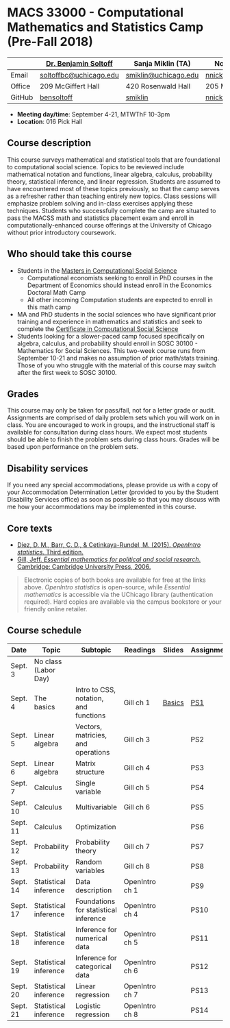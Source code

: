 # MACS 33000 - Computational Mathematics and Statistics Camp (Pre-Fall 2018)

|  | [Dr. Benjamin Soltoff](http://www.bensoltoff.com/) | Sanja Miklin (TA) | Nora Nickels (TA) |
|--------|----------------------------------------------------|----------------------|-----------------------------------------|
| Email | soltoffbc@uchicago.edu | smiklin@uchicago.edu | nnickels@uchicago.edu |
| Office | 209 McGiffert Hall | 420 Rosenwald Hall | 205 McGiffert Hall |
| GitHub | [bensoltoff](https://github.com/bensoltoff) | [smiklin](https://github.com/smiklin) | [nnickels](https://github.com/nnickels) |

* **Meeting day/time**: September 4-21, MTWThF 10-3pm
* **Location**: 016 Pick Hall

## Course description

This course surveys mathematical and statistical tools that are foundational to computational social science. Topics to be reviewed include mathematical notation and functions, linear algebra, calculus, probability theory, statistical inference, and linear regression. Students are assumed to have encountered most of these topics previously, so that the camp serves as a refresher rather than teaching entirely new topics. Class sessions will emphasize problem solving and in-class exercises applying these techniques. Students who successfully complete the camp are situated to pass the MACSS math and statistics placement exam and enroll in computationally-enhanced course offerings at the University of Chicago without prior introductory coursework.

## Who should take this course

* Students in the [Masters in Computational Social Science](https://macss.uchicago.edu/)
    * Computational economists seeking to enroll in PhD courses in the Department of Economics should instead enroll in the Economics Doctoral Math Camp
    * All other incoming Computation students are expected to enroll in this math camp
* MA and PhD students in the social sciences who have significant prior training and experience in mathematics and statistics and seek to complete the [Certificate in Computational Social Science](https://macss.uchicago.edu/content/certificate-current-students)
* Students looking for a slower-paced camp focused specifically on algebra, calculus, and probability should enroll in SOSC 30100 - Mathematics for Social Sciences. This two-week course runs from September 10-21 and makes no assumption of prior math/stats training. Those of you who struggle with the material of this course may switch after the first week to SOSC 30100.

## Grades

This course may only be taken for pass/fail, not for a letter grade or audit. Assignments are comprised of daily problem sets which you will work on in class. You are encouraged to work in groups, and the instructional staff is available for consultation during class hours. We expect most students should be able to finish the problem sets during class hours. Grades will be based upon performance on the problem sets.

## Disability services

If you need any special accommodations, please provide us with a copy of your Accommodation Determination Letter (provided to you by the Student Disability Services office) as soon as possible so that you may discuss with me how your accommodations may be implemented in this course.

## Core texts

* [Diez, D. M., Barr, C. D., & Cetinkaya-Rundel, M. (2015). *OpenIntro statistics*. Third edition.](https://www.openintro.org/stat/textbook.php?stat_book=os)
* [Gill, Jeff. *Essential mathematics for political and social research*. Cambridge: Cambridge University Press, 2006.](https://doi-org.proxy.uchicago.edu/10.1017/CBO9780511606656)

> Electronic copies of both books are available for free at the links above. *OpenIntro statistics* is open-source, while *Essential mathematics* is accessible via the UChicago library (authentication required). Hard copies are available via the campus bookstore or your friendly online retailer.

## Course schedule

| Date | Topic | Subtopic | Readings | Slides | Assignment |
|----------|-----------------------|---------------------------------------|----------------|--------------------------------------------------------------------------------------------------------------------|------------|
| Sept. 3 | No class (Labor Day) |  |  |  |  |
| Sept. 4 | The basics | Intro to CSS, notation, and functions | Gill ch 1 | [Basics](https://htmlpreview.github.io/?https://github.com/math-camp/course/blob/master/slides/basics-slides.html) | [PS1](problem-sets/basics-ps.pdf) |
| Sept. 5 | Linear algebra | Vectors, matricies, and operations | Gill ch 3 |  | PS2 |
| Sept. 6 | Linear algebra | Matrix structure | Gill ch 4 |  | PS3 |
| Sept. 7 | Calculus | Single variable | Gill ch 5 |  | PS4 |
| Sept. 10 | Calculus | Multivariable | Gill ch 6 |  | PS5 |
| Sept. 11 | Calculus | Optimization |  |  | PS6 |
| Sept. 12 | Probability | Probability theory | Gill ch 7 |  | PS7 |
| Sept. 13 | Probability | Random variables | Gill ch 8 |  | PS8 |
| Sept. 14 | Statistical inference | Data description | OpenIntro ch 1 |  | PS9 |
| Sept. 17 | Statistical inference | Foundations for statistical inference | OpenIntro ch 4 |  | PS10 |
| Sept. 18 | Statistical inference | Inference for numerical data | OpenIntro ch 5 |  | PS11 |
| Sept. 19 | Statistical inference | Inference for categorical data | OpenIntro ch 6 |  | PS12 |
| Sept. 20 | Statistical inference | Linear regression | OpenIntro ch 7 |  | PS13 |
| Sept. 21 | Statistical inference | Logistic regression | OpenIntro ch 8 |  | PS14 |

